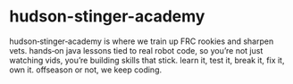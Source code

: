 # hudson-stinger-academy
hudson‑stinger‑academy is where we train up FRC rookies and sharpen vets. hands‑on java lessons tied to real robot code, so you’re not just watching vids, you’re building skills that stick. learn it, test it, break it, fix it, own it. offseason or not, we keep coding.
